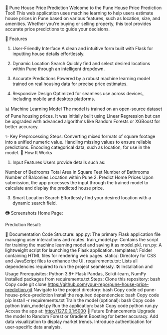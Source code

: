 🏡 Pune House Price Prediction
Welcome to the Pune House Price Prediction Tool! This web application uses machine learning to help users estimate house prices in Pune based on various features, such as location, size, and amenities. Whether you're buying or selling property, this tool provides accurate price predictions to guide your decisions.

🚀 Features
1. User-Friendly Interface
A clean and intuitive form built with Flask for inputting house details effortlessly.

2. Dynamic Location Search
Quickly find and select desired locations within Pune through an intelligent dropdown.

3. Accurate Predictions
Powered by a robust machine learning model trained on real housing data for precise price estimates.

4. Responsive Design
Optimized for seamless use across devices, including mobile and desktop platforms.

📊 Machine Learning Model
The model is trained on an open-source dataset of Pune housing prices. It was initially built using Linear Regression but can be upgraded with advanced algorithms like Random Forests or XGBoost for better accuracy.

✨ Key Preprocessing Steps:
Converting mixed formats of square footage into a unified numeric value.
Handling missing values to ensure reliable predictions.
Encoding categorical data, such as location, for use in the model.
🧠 How It Works
1. Input Features
Users provide details such as:

Number of Bedrooms
Total Area in Square Feet
Number of Bathrooms
Number of Balconies
Location within Pune
2. Predict Home Prices
Upon submission, the app processes the input through the trained model to calculate and display the predicted house price.

3. Smart Location Search
Effortlessly find your desired location with a dynamic search field.

📷 Screenshots
Home Page:


Prediction Result:


📝 Documentation
Code Structure:
app.py: The primary Flask application file managing user interactions and routes.
train_model.py: Contains the script for training the machine learning model and saving it as model.pkl.
run.py: A lightweight script for launching the Flask application.
templates/: Folder containing HTML files for rendering web pages.
static/: Directory for CSS and JavaScript files to enhance the UI.
requirements.txt: Lists all dependencies required to run the project seamlessly.
🛠️ Installation and Usage
Prerequisites:
Python 3.8+
Flask
Pandas, Scikit-learn, NumPy
Installed packages from requirements.txt
Steps:
Clone this repository:
bash
Copy code
git clone https://github.com/your-repo/pune-house-price-prediction.git
Navigate to the project directory:
bash
Copy code
cd pune-house-price-prediction
Install the required dependencies:
bash
Copy code
pip install -r requirements.txt
Train the model (optional):
bash
Copy code
python train_model.py
Run the application:
bash
Copy code
python run.py
Access the app at: http://127.0.0.1:5000
🔗 Future Enhancements
Upgrade the model to Random Forest or Gradient Boosting for better accuracy.
Add data visualization to display market trends.
Introduce authentication for user-specific data analysis.
